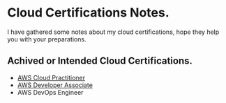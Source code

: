 # Cloud Certifications Notes.

I have gathered some notes about my cloud certifications, hope they help you with your preparations.

## Achived or Intended Cloud Certifications.

- <a href="https://ihebabbassi.github.io/CloudNotes/CCP.html">AWS Cloud Practitioner</a>
- [AWS Developer Associate](https://github.com/ihebabbassi/CloudNotes/blob/main/CDA.html)
- AWS DevOps Engineer




